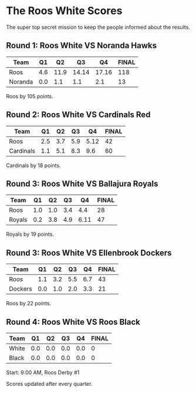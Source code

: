 # The Roos White Scores

The super top secret mission to keep the people informed about the results.

## Round 1: Roos White VS Noranda Hawks

| Team    | Q1  | Q2   | Q3    | Q4    | FINAL |
|---------|-----|------|-------|-------|-------|
| Roos    | 4.6 | 11.9 | 14.14 | 17.16 | 118   |
| Noranda | 0.0 | 1.1  | 1.1   | 2.1   | 13    |

Roos by 105 points.

## Round 2: Roos White VS Cardinals Red

| Team      | Q1  | Q2  | Q3 | Q4  | FINAL |
|-----------|-----|-----|----|-----|-------|
| Roos      | 2.5 | 3.7 | 5.9| 5.12| 42    |
| Cardinals | 1.1 | 5.1 | 8.3| 9.6 | 60    |

Cardinals by 18 points.

## Round 3: Roos White VS Ballajura Royals

| Team      | Q1  | Q2  | Q3 | Q4  | FINAL |
|-----------|-----|-----|----|-----|-------|
| Roos      | 1.0 | 1.0 | 3.4| 4.4 | 28    |
| Royals    | 0.2 | 3.8 | 4.9| 6.11| 47    |

Royals by 19 points.

## Round 3: Roos White VS Ellenbrook Dockers

| Team      | Q1  | Q2  | Q3 | Q4  | FINAL |
|-----------|-----|-----|----|-----|-------|
| Roos      | 1.1 | 3.2 | 5.5| 6.7 | 43    |
| Dockers   | 0.0 | 1.0 | 2.0| 3.3 | 21    |

Roos by 22 points.

## Round 4: Roos White VS Roos Black

| Team      | Q1  | Q2  | Q3 | Q4  | FINAL |
|-----------|-----|-----|----|-----|-------|
| White     | 0.0 | 0.0 | 0.0| 0.0 | 0     |
| Black     | 0.0 | 0.0 | 0.0| 0.0 | 0     |

Start: 9:00 AM,
Roos Derby #1


Scores updated after every quarter.






